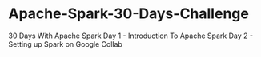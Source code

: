 # Apache-Spark-30-Days-Challenge
30 Days With Apache Spark
Day 1 - Introduction To Apache Spark
Day 2 - Setting up Spark on Google Collab
